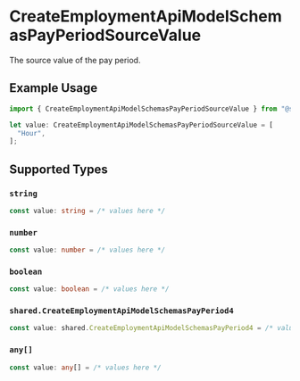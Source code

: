# CreateEmploymentApiModelSchemasPayPeriodSourceValue

The source value of the pay period.

## Example Usage

```typescript
import { CreateEmploymentApiModelSchemasPayPeriodSourceValue } from "@stackone/stackone-client-ts/sdk/models/shared";

let value: CreateEmploymentApiModelSchemasPayPeriodSourceValue = [
  "Hour",
];
```

## Supported Types

### `string`

```typescript
const value: string = /* values here */
```

### `number`

```typescript
const value: number = /* values here */
```

### `boolean`

```typescript
const value: boolean = /* values here */
```

### `shared.CreateEmploymentApiModelSchemasPayPeriod4`

```typescript
const value: shared.CreateEmploymentApiModelSchemasPayPeriod4 = /* values here */
```

### `any[]`

```typescript
const value: any[] = /* values here */
```

